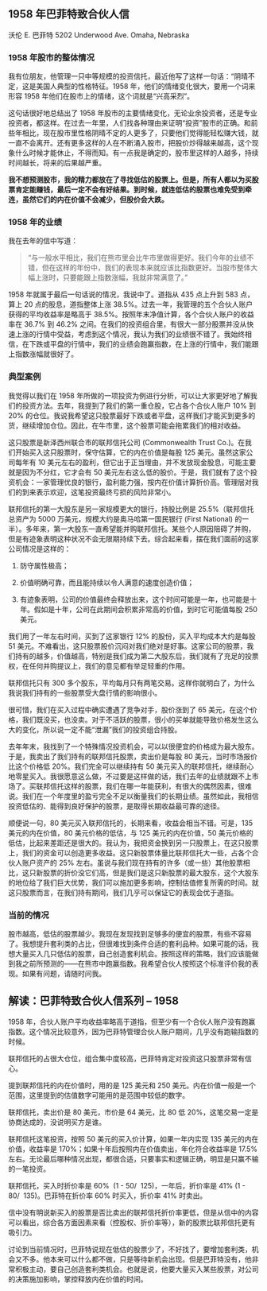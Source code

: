 ## 1958 年巴菲特致合伙人信

沃伦 E. 巴菲特 5202 Underwood Ave. Omaha, Nebraska

### 1958 年股市的整体情况

我有位朋友，他管理一只中等规模的投资信托，最近他写了这样一句话：“阴晴不定，这是美国人典型的性格特征。1958 年，他们的情绪变化很大，要用一个词来形容 1958 年他们在股市上的情绪，这个词就是“兴高采烈”。

这句话很好地总结出了 1958 年股市的主要情绪变化，无论业余投资者，还是专业投资者，都这样。在过去一年里，人们找各种理由来证明“投资”股市的正确。和前些年相比，现在股市里性格阴晴不定的人更多了，只要他们觉得能轻松赚大钱，就一直不会离开。还有更多这样的人在不断涌入股市，把股价炒得越来越高，这个现象什么时候才能休止，不得而知。有一点我是确定的，股市里这样的人越多，持续时间越长，将来的后果越严重。

**我不想预测股市，我的精力都放在了寻找低估的股票上。但是，所有人都以为买股票肯定能赚钱，最后一定不会有好结果。到时候，就连低估的股票也难免受到牵连，虽然它们的内在价值不会减少，但股价会大跌。**

### 1958 年的业绩

我在去年的信中写道：

> “与一般水平相比，我们在熊市里会比牛市里做得更好。我们今年的业绩不错，但在这样的年份中，我们的表现本来就应该比指数更好。当股市整体大幅上涨时，只要能跟上指数涨幅，我就非常满意了。”

1958 年就属于最后一句话说的情况，我说中了。道指从 435 点上升到 583 点，算上 20 点的股息，道指整体上涨 38.5%。过去一年，我管理的五个合伙人账户获得的平均收益率是略高于 38.5%。按照年末净值计算，各个合伙人账户的收益率在 36.7% 到 46.2% 之间。在我们的投资组合里，有很大一部分股票并没从快速上涨的行情中受益，考虑到这个情况，我认为我们的业绩很不错了。我始终相信，在下跌或平盘的行情中，我们的业绩会跑赢指数，在上涨的行情中，我们能跟上指数涨幅就很好了。

### 典型案例

我觉得以我们在 1958 年所做的一项投资为例进行分析，可以让大家更好地了解我们的投资方法。去年，我提到了我们的第一重仓股，它占各个合伙人账户 10% 到 20% 的仓位。我说我希望这只股票最好下跌或者平盘，这样我们才能买到更多的货，继续增加仓位。因此，在牛市里，这个股票可能会拖累我们的相对收益。

这只股票是新泽西州联合市的联邦信托公司 (Commonwealth Trust Co.)。在我们开始买入这只股票时，保守估算，它的内在价值是每股 125 美元。虽然这家公司每年有 10 美元左右的盈利，但它出于正当理由，并不发放现金股息，可能主要就是因为不分红，它才会有 50 美元左右这么低的股价。于是，我们就有了这个投资机会：一家管理优良的银行，盈利能力强，按内在价值计算折价高。管理层对我们的到来表示欢迎，这笔投资最终亏损的风险非常小。

联邦信托的第一大股东是另一家规模更大的银行，持股比例是 25.5%（联邦信托总资产为 5000 万美元，规模大约是奥马哈第一国民银行 (First National) 的一半）。多年来，第一大股东一直希望能并购联邦信托。某些个人原因阻碍了并购，但是有迹象表明这种状况不会无限期持续下去。综合起来看，摆在我们面前的这家公司情况是这样的：

1. 防守属性极高；

2. 价值明确可靠，而且能持续以令人满意的速度创造价值；

3. 有迹象表明，公司的价值最终会释放出来，这个时间可能是一年，也可能是十年。假如是十年，公司在此期间会积累非常高的价值，到时它可能值每股 250 美元。

我们用了一年左右时间，买到了这家银行 12% 的股份，买入平均成本大约是每股 51 美元。不难看出，这只股票股价沉闷对我们绝对是好事。这家公司的股票，我们持有的越多，价值越高，特别是我们成为第二大股东后，我们就有了充足的投票权，在任何并购提议上，我们的意见都有举足轻重的作用。

联邦信托只有 300 多个股东，平均每月只有两笔交易。这样你就明白了，为什么我说我们持有的一些股票受大盘行情的影响很小。

很可惜，我们在买入过程中确实遭遇了竞争对手，股价涨到了 65 美元，在这个价格，我们既没买，也没卖。对于不活跃的股票，很小的买单就能导致价格发生这么大的变化，所以说一定不能“泄漏”我们的投资组合持股。

去年年末，我找到了一个特殊情况投资机会，可以以很便宜的价格成为最大股东。于是，我卖出了我们持有的联邦信托股票，卖出价是每股 80 美元，当时市场报价比这个价格低 20%。我们完全可以继续持有 50 美元买入的联邦信托，继续耐心地零星买入。我很愿意这么做，不过要是这样做的话，我们去年的业绩就跟不上市场了。买联邦信托这样的股票，我们在哪一年能获利，有很大的偶然因素，很难说。我们在一个年度里的盈亏完全不足以衡量我们的长期业绩。虽然如此，我相信投资低估的、能得到良好保护的股票，是取得长期收益最可靠的途径。

顺便说一句，80 美元买入联邦信托的，长期来看，收益会相当不错。可是，135 美元的内在价值，80 美元价格的低估，与 125 美元的内在价值，50 美元价格的低估，比起来差距还是很大的。我认为，我把资金换到另一只股票上，在这只股票上，我们的资金可以创造更多收益。这只新股票体量比联邦信托大一些，占各个合伙人账户资产的 25% 左右。虽说与我们现在持有的许多（或一些）其他股票相比，这只新股票的折价没它们高，但是我们是这只新股票的最大股东，这个大股东的地位给了我们巨大优势，我们可以施加更多影响，控制估值修复所需的时间。就这只股票而言，在我们持有期间，我们几乎可以保证它的表现会优于道指。

### 当前的情况

股市越高，低估的股票越少。我现在发现找到足够多的便宜的股票，有些不容易了。我想提升套利类的占比，但很难找到条件合适的套利品种。如果可能的话，我想大量买入几只低估的股票，自己创造套利机会。按照这样的策略，我们应该能做到我之前所预测的——在熊市中跑赢指数。我希望合伙人按照这个标准评价我的表现。如果有问题，请随时问我。

## 解读：巴菲特致合伙人信系列 – 1958

1958 年，合伙人账户平均收益率略高于道指，但至少有一个合伙人账户没有跑赢指数。这个情况比较意外，因为巴菲特管理合伙人账户期间，几乎没有跑输指数的时候。

联邦信托的占很大仓位，组合集中度较高，巴菲特肯定对投资这只股票非常有信心。

提到联邦信托的内在价值时，用的是 125 美元和 250 美元。内在价值一般是一个范围，这里提到的估值数字可能用的是范围中较低的数字。 

联邦信托，卖出价是 80 美元，市价是 64 美元，比 80 低 20%，这笔交易一定是协商达成的，没说明买方是谁。

联邦信托这笔投资，按照 50 美元的买入价计算，如果一年内实现 135 美元的内在价值，收益率是 170%；如果十年后按照内在价值卖出，年化符合收益率是 17.5% 左右。无论最后哪种情况出现，都很合适，只要事实和逻辑正确，明显是只赢不输的一笔投资。

联邦信托，买入时折价率是 60%  (1 - $50/$  125)，一年后，折价率是 41% (1 - $80/$  135)。巴菲特在折价率 60% 时买入，折价率 41% 时卖出。

信中没有明说新买入的股票是否比卖出的联邦信托折价率更低，但是从信中的内容可以看出，综合各方面因素来看（控股权、折价率等），新的股票比联邦信托更有吸引力。

讨论到当前情况时，巴菲特说现在低估的股票少了，不好找了，要增加套利类，机会又不多。他本来可以什么都不做，只是等待新机会出现。但是巴菲特没有，他非常积极主动，要自己创造套利类机会。也就是说，他要大量买入某些股票，对公司的决策施加影响，掌控释放内在价值的时间。
